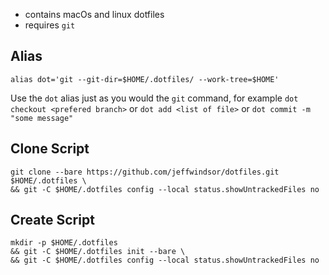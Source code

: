 * contains macOs and linux dotfiles
* requires `git`

## Alias
```
alias dot='git --git-dir=$HOME/.dotfiles/ --work-tree=$HOME'
```
Use the `dot` alias just as you would the `git` command, for example `dot checkout <prefered branch>` or `dot add <list of file>` or `dot commit -m "some message"`

## Clone Script

```
git clone --bare https://github.com/jeffwindsor/dotfiles.git $HOME/.dotfiles \
&& git -C $HOME/.dotfiles config --local status.showUntrackedFiles no
```

## Create Script

```
mkdir -p $HOME/.dotfiles
&& git -C $HOME/.dotfiles init --bare \
&& git -C $HOME/.dotfiles config --local status.showUntrackedFiles no
```
